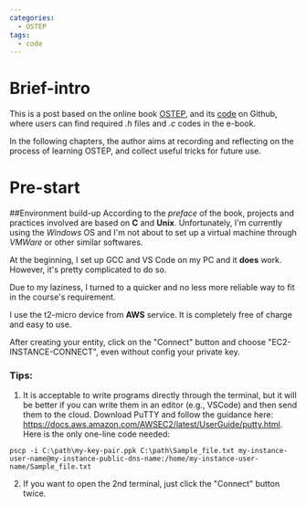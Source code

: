```yaml
---
categories: 
  - OSTEP
tags:
  - code
---
```

# Brief-intro

This is a post based on the online book [OSTEP](https://pages.cs.wisc.edu/~remzi/OSTEP/), and its [code](https://github.com/remzi-arpacidusseau/ostep-code) on Github, where users can find required *.h* files and *.c* codes in the e-book.

In the following chapters, the author aims at recording and reflecting on the process of learning OSTEP, and collect useful tricks for future use.

# Pre-start

##Environment build-up
According to the *preface* of the book, projects and practices involved are based on **C** and **Unix**. Unfortunately, I'm currently using the *Windows* OS and I'm not about to set up a virtual machine through *VMWare* or other similar softwares.

At the beginning, I set up GCC and VS Code on my PC and it **does** work. However, it's pretty complicated to do so.


Due to my laziness, I turned to a quicker and no less more reliable way to fit in the course's requirement.

I use the t2-micro device from **AWS** service. It is completely free of charge and easy to use.

After creating your entity, click on the "Connect" button and choose "EC2-INSTANCE-CONNECT", even without config your private key.

### Tips:
1. It is acceptable to write programs directly through the terminal, but it will be better if you can write them in an editor (e.g., VSCode) and then send them to the cloud. Download PuTTY and follow the guidance here: https://docs.aws.amazon.com/AWSEC2/latest/UserGuide/putty.html. Here is the only one-line code needed:

`pscp -i C:\path\my-key-pair.ppk C:\path\Sample_file.txt my-instance-user-name@my-instance-public-dns-name:/home/my-instance-user-name/Sample_file.txt`

2. If you want to open the 2nd terminal, just click the "Connect" button twice.
